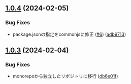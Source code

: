 ## [1.0.4](https://github.com/Hiratake/textlint-rule-space-around-bold/compare/v1.0.3...v1.0.4) (2024-02-05)


### Bug Fixes

* package.jsonの指定をcommonjsに修正 ([#6](https://github.com/Hiratake/textlint-rule-space-around-bold/issues/6)) ([adb9713](https://github.com/Hiratake/textlint-rule-space-around-bold/commit/adb9713fdd4889f39f3c10419337d48414f0e781))

## [1.0.3](https://github.com/Hiratake/textlint-rule-space-around-bold/compare/v1.0.2...v1.0.3) (2024-02-04)


### Bug Fixes

* monorepoから独立したリポジトリに移行 ([db6e01f](https://github.com/Hiratake/textlint-rule-space-around-bold/commit/db6e01f2a2ba85c08be9cba563239bf3107a6b43))
